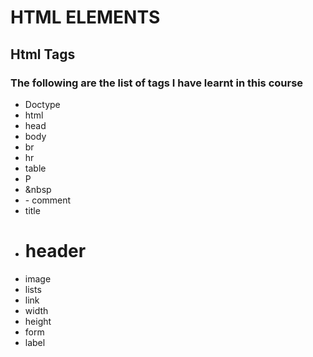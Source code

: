# HTML ELEMENTS
## Html Tags 
### The following are the list of tags I have learnt in this course 
- Doctype
- html
- head
- body
- br
- hr
- table
- P
- &nbsp
- <!----> - comment
- title
- <h1> header
- image
- lists
- link 
- width
- height
- form
- label
